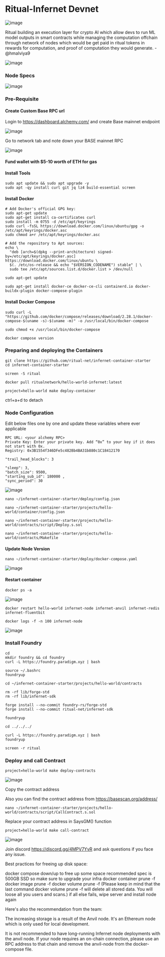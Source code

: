 # Ritual-Infernet Devnet
![image](https://github.com/user-attachments/assets/31e672e1-46c8-420a-9614-bba64febcb3e)

Ritual building an execution layer for crypto AI which allow devs to run ML model outputs in smart contracts while managing the computation offchain through network of nodes which would be get paid in ritual tokens in rewards for computation, and proof of computation they would generate. -@hmalviya9

![image](https://github.com/user-attachments/assets/40128c7c-5278-471a-822c-947e8f17f7dd)

### Node Specs
![image](https://github.com/user-attachments/assets/50bd2689-cc14-4056-8c07-1bbc5d317cfc)

### Pre-Requisite

#### Create Custom Base RPC url

Login to https://dashboard.alchemy.com/ and create Base mainnet endpoint

![image](https://github.com/user-attachments/assets/3e16122d-a24b-4dd2-98a5-0fc73715fc01)


Go to network tab and note down your BASE mainnet RPC

![image](https://github.com/user-attachments/assets/a2c58742-a752-4f5d-8fcd-d241304b545f)

#### Fund wallet with $5-10 worth of ETH for gas

#### Install Tools
```
sudo apt update && sudo apt upgrade -y
sudo apt -qy install curl git jq lz4 build-essential screen
```
#### Install Docker
```
# Add Docker's official GPG key:
sudo apt-get update
sudo apt-get install ca-certificates curl
sudo install -m 0755 -d /etc/apt/keyrings
sudo curl -fsSL https://download.docker.com/linux/ubuntu/gpg -o /etc/apt/keyrings/docker.asc
sudo chmod a+r /etc/apt/keyrings/docker.asc

# Add the repository to Apt sources:
echo \
  "deb [arch=$(dpkg --print-architecture) signed-by=/etc/apt/keyrings/docker.asc] https://download.docker.com/linux/ubuntu \
  $(. /etc/os-release && echo "$VERSION_CODENAME") stable" | \
  sudo tee /etc/apt/sources.list.d/docker.list > /dev/null
```
```
sudo apt-get update
```
```
sudo apt-get install docker-ce docker-ce-cli containerd.io docker-buildx-plugin docker-compose-plugin
```

#### Install Docker Compose

```
sudo curl -L "https://github.com/docker/compose/releases/download/2.28.1/docker-compose-$(uname -s)-$(uname -m)" -o /usr/local/bin/docker-compose
```
```
sudo chmod +x /usr/local/bin/docker-compose
```
```
docker compose version
```
### Preparing and deploying the Containers

```
git clone https://github.com/ritual-net/infernet-container-starter
cd infernet-container-starter
```
```
screen -S ritual
```
```
docker pull ritualnetwork/hello-world-infernet:latest
```
```
project=hello-world make deploy-container
```
ctrl+a+d to detach

### Node Configuration

Edit below files one by one and update these variables where ever applicable

```
RPC URL: <your alchemy RPC>
Private Key: Enter your private key. Add “0x” to your key if it does not start with 0x.
Registry: 0x3B1554f346DFe5c482Bb4BA31b880c1C18412170
```
```
"trail_head_blocks": 3
```
```
"sleep": 3,
"batch_size": 9500,
"starting_sub_id": 180000 ,
"sync_period": 30
```
![image](https://github.com/user-attachments/assets/ab3845c2-545a-42bd-8810-a93ea04f7465)

```
nano ~/infernet-container-starter/deploy/config.json
```
```
nano ~/infernet-container-starter/projects/hello-world/container/config.json
```
```
nano ~/infernet-container-starter/projects/hello-world/contracts/script/Deploy.s.sol
```
```
nano ~/infernet-container-starter/projects/hello-world/contracts/Makefile
```
#### Update Node Version

```
nano ~/infernet-container-starter/deploy/docker-compose.yaml
```
![image](https://github.com/user-attachments/assets/5fb08abd-58dd-4cda-8bf5-35d0b2fc224d)

#### Restart container

```
docker ps -a
```
![image](https://github.com/user-attachments/assets/24061ec0-a0e2-40e6-8795-a4a0110be88f)

```
docker restart hello-world infernet-node infernet-anvil infernet-redis infernet-fluentbit
```
```
docker logs -f -n 100 infernet-node
```
![image](https://github.com/user-attachments/assets/d4ee502e-cdc4-4870-8d8f-416f7d0be181)

### Install Foundry

```
cd
mkdir foundry && cd foundry
curl -L https://foundry.paradigm.xyz | bash
```
```
source ~/.bashrc
foundryup
```
```
cd ~/infernet-container-starter/projects/hello-world/contracts
```
```
rm -rf lib/forge-std
rm -rf lib/infernet-sdk
```
```
forge install --no-commit foundry-rs/forge-std
forge install --no-commit ritual-net/infernet-sdk
```
```
foundryup
```

```
cd ../../../
```
```
curl -L https://foundry.paradigm.xyz | bash
foundryup
```
```
screen -r ritual
```
### Deploy and call Contract

```
project=hello-world make deploy-contracts
```
![image](https://github.com/user-attachments/assets/58f70a79-6bca-4b31-9b15-1527f347ceb3)

Copy the contract address

Also you can find the contract address from https://basescan.org/address/<wallet>

```
nano ~/infernet-container-starter/projects/hello-world/contracts/script/CallContract.s.sol
```
Replace your contract address in SaysGM() function

```
project=hello-world make call-contract
```
![image](https://github.com/user-attachments/assets/63e8b641-c37d-486a-8218-048fd4bc6016)

Join discord https://discord.gg/4MPV7YvR and ask questions if you face any issue.

Best practices for freeing up disk space:

docker compose down/up to free up some space
recommended spec is 500GB SSD so make sure to upgrade your infra
docker container prune -f
docker image prune -f
docker volume prune -f (Please keep in mind that the last command docker volume prune -f will delete all stored data. You will loose all you users and scans.)
if all else fails, wipe server and install node again

Here's also the recommendation from the team:

The increasing storage is a result of the Anvil node. It's an Ethereum node which is only used for local development. 

It is not recommended to have long-running Infernet node deployments with the anvil node. If your node requires an on-chain connection, please use an RPC address to that chain and remove the anvil-node from the docker-compose file.

